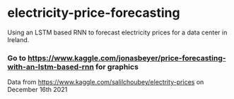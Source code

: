 # electricity-price-forecasting
Using an LSTM based RNN to forecast electricity prices for a data center in Ireland.

### Go to https://www.kaggle.com/jonasbeyer/price-forecasting-with-an-lstm-based-rnn for graphics ###

Data from https://www.kaggle.com/salilchoubey/electrity-prices on December 16th 2021
